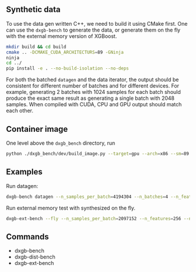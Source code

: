 Synthetic data
--------------
To use the data gen written C++, we need to build it using CMake first. One can use the
`dxgb-bench` to generate the data, or generate them on the fly with the external memory
version of XGBoost.

``` sh
mkdir build && cd build
cmake .. -DCMAKE_CUDA_ARCHITECTURS=89 -GNinja
ninja
cd ../
pip install -e . --no-build-isolation --no-deps
```

For both the batched `datagen` and the data iterator, the output should be consistent for
different number of batches and for different devices. For example, generating 2 batches
with 1024 samples for each batch should produce the exact same result as generating a
single batch with 2048 samples. When compiled with CUDA, CPU and GPU output should match
each other.

Container image
---------------
One level above the `dxgb_bench` directory, run

``` sh
python ./dxgb_bench/dev/build_image.py --target=gpu --arch=x86 --sm=89 --install-xgboost
```

Examples
--------

Run datagen:
``` sh
dxgb-bench datagen --n_samples_per_batch=4194304 --n_batches=4 --n_features=512 --device=cpu --fmt=npy
```

Run external memory test with synthesized on the fly.
``` sh
dxgb-ext-bench --fly --n_samples_per_batch=2097152 --n_features=256 --n_batches=8 --device=cuda --task=ext-qdm --n_rounds=8 --verbosity=1 --mr=arena
```

Commands
--------
- dxgb-bench
- dxgb-dist-bench
- dxgb-ext-bench